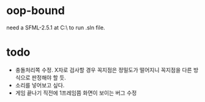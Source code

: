﻿# oop-bound

need a SFML-2.5.1 at C:\ to run .sln file.

# todo

 - 충돌처리쪽 수정. X자로 검사할 경우 꼭지점은 정밀도가 떨어지니 꼭지점을 다른 방식으로 판정해야 할 듯.
 - 소리를 넣어보고 싶다.
 - 게임 끝나기 직전에 1프레임쯤 화면이 보이는 버그 수정
